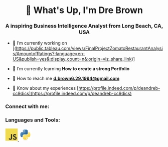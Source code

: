 <h1 align="center">🫡 What's Up, I'm Dre Brown</h1>
<h3 align="center">A inspiring Business Intelligence Analyst from Long Beach, CA, USA</h3>

- 🔭 I’m currently working on 
[(https://public.tableau.com/views/FinalProjectZomatoRestaurantAnalysis/AmountofRatings?:language=en-US&publish=yes&:display_count=n&:origin=viz_share_link)]

- 🌱 I’m currently learning **How to create a strong Portfolio**

- 📲 How to reach me **d.brown6.29.1994@gmail.com**

- 📄 Know about my experiences [https://profile.indeed.com/p/deandreb-cc9dics](https://profile.indeed.com/p/deandreb-cc9dics)

<h3 align="left">Connect with me:</h3>
<p align="left">
</p>

<h3 align="left">Languages and Tools:</h3>
<p align="left"> <a href="https://developer.mozilla.org/en-US/docs/Web/JavaScript" target="_blank" rel="noreferrer"> <img src="https://raw.githubusercontent.com/devicons/devicon/master/icons/javascript/javascript-original.svg" alt="javascript" width="40" height="40"/> </a> <a href="https://www.python.org" target="_blank" rel="noreferrer"> <img src="https://raw.githubusercontent.com/devicons/devicon/master/icons/python/python-original.svg" alt="python" width="40" height="40"/> </a> </p>
